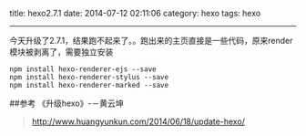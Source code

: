 title: hexo2.7.1
date: 2014-07-12 02:11:06
category: hexo
tags: hexo 

---

今天升级了2.7.1，结果跑不起来了。。跑出来的主页直接是一些代码，原来render模块被剥离了，需要独立安装

	npm install hexo-renderer-ejs --save
	npm install hexo-renderer-stylus --save
	npm install hexo-renderer-marked --save



##参考
《升级hexo》-－黄云坤
>http://www.huangyunkun.com/2014/06/18/update-hexo/